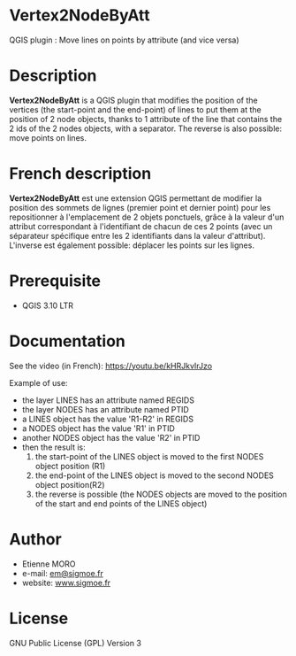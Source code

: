 # Vertex2NodeByAtt
QGIS plugin : Move lines on points by attribute (and vice versa)

Description
===========
**Vertex2NodeByAtt** is a QGIS plugin that modifies the position of the vertices (the start-point and the end-point) of lines to put them at the position of 2 node objects, thanks to 1 attribute of the line that contains the 2 ids of the 2 nodes objects, with a separator. The reverse is also possible: move points on lines.

French description
==================
**Vertex2NodeByAtt** est une extension QGIS permettant de modifier la position des sommets de lignes (premier point et dernier point) pour les repositionner à l'emplacement de 2 objets ponctuels, grâce à la valeur d'un attribut correspondant à l'identifiant de chacun de ces 2 points (avec un séparateur spécifique entre les 2 identifiants dans la valeur d'attribut). L'inverse est également possible: déplacer les points sur les lignes.

Prerequisite
============
* QGIS 3.10 LTR

Documentation
=============
See the video (in French): https://youtu.be/kHRJkvIrJzo

Example of use:
- the layer LINES has an attribute named REGIDS
- the layer NODES has an attribute named PTID
- a LINES object has the value 'R1-R2' in REGIDS
- a NODES object has the value 'R1' in PTID
- another NODES object has the value 'R2' in PTID
- then the result is:
  1. the start-point of the LINES object is moved to the first NODES object position (R1)
  2. the end-point of the LINES object is moved to the second NODES object position(R2)
  3. the reverse is possible (the NODES objects are moved to the position of the start and end points of the LINES object)

Author
======
* Etienne MORO
* e-mail: em@sigmoe.fr
* website: www.sigmoe.fr

License
=======
GNU Public License (GPL) Version 3

